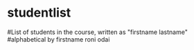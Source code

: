 # studentlist
#List of students in the course, written as "firstname lastname"
#alphabetical by firstname
roni odai
